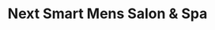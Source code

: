 ---
title: "Next Smart Mens Salon & Spa"
url: /khrchy/next-smart-mens-salon-und-spa/
shop: Friseur
---